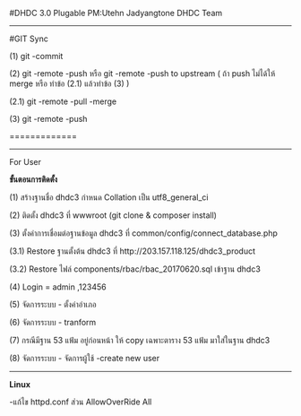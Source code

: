 #DHDC 3.0 Plugable PM:Utehn Jadyangtone DHDC Team
<hr>
#GIT Sync
<p> (1) git -commit
<p> (2) git -remote -push หรือ git -remote -push to upstream ( ถ้า push ไม่ได้ให้ merge หรือ ทำข้อ (2.1) แล้วทำข้อ (3) )
<p> (2.1) git -remote -pull -merge
<p> (3) git -remote -push
<p>=============

<hr>
<p> For User
<p> <b>ขั้นตอนการติดตั้ง</b>
<p>(1) สร้างฐานชื่อ dhdc3 กำหนด Collation เป็น utf8_general_ci
<p>(2) ติดตั้ง dhdc3 ที่ wwwroot (git clone & composer install)
<p>(3) ตั้งค่าการเชื่อมต่อฐานข้อมูล dhdc3 ที่ common/config/connect_database.php
<p>(3.1) Restore ฐานตั้งต้น dhdc3 ที่ http://203.157.118.125/dhdc3_product
<p>(3.2) Restore ไฟล์ components/rbac/rbac_20170620.sql เข้าฐาน dhdc3
<p>(4) Login = admin ,123456
<p>(5) จัดการระบบ - ตั้งค่าอำเภอ 
<p>(6) จัดการระบบ - tranform 
<p>(7) กรณีมีฐาน 53 แฟ้ม อยู่ก่อนหน้า ให้ copy เฉพาะตาราง 53 แฟ้ม มาใส่ในฐาน dhdc3
<p>(8) จัดการระบบ - จัดการผู้ใช้ -create new user
<hr>
<p><b>Linux</b>
<p>-แก้ไข httpd.conf  ส่วน AllowOverRide  All


